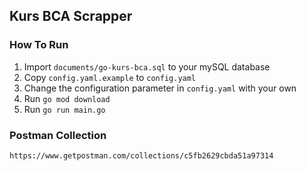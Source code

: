 ## Kurs BCA Scrapper

### How To Run
1.  Import `documents/go-kurs-bca.sql` to your mySQL database
2.  Copy `config.yaml.example` to `config.yaml`
3.  Change the configuration parameter in `config.yaml` with your own
4.  Run `go mod download`
5.  Run `go run main.go`

### Postman Collection 
`https://www.getpostman.com/collections/c5fb2629cbda51a97314`